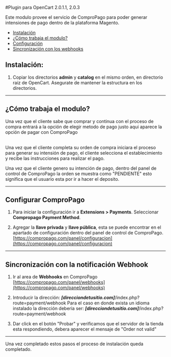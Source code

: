 #Plugin para OpenCart 2.0.1.1, 2.0.3

Este modulo provee el servicio de ComproPago para poder generar intensiones de pago dentro de la plataforma Magento.

* [Instalación](#install)
* [¿Cómo trabaja el modulo?](#howto)
* [Configuración](#setup)
* [Sincronización con los webhooks](#webhook)


<a name="install"></a>
## Instalación:

1. Copiar los directorios **admin** y **catalog** en el mismo orden, en directorio raiz de OpenCart. Asegurate de mantener la estructura en los directorios.

---
<a name="howto"></a>
## ¿Cómo trabaja el modulo?
Una vez que el cliente sabe que comprar y continua con el proceso de compra entrará a la opción de elegir metodo de pago justo aqui aparece la opción de pagar con ComproPago<br /><br />

Una vez que el cliente completa su orden de compra iniciara el proceso para generar su intensión de pago, el cliente selecciona el establecimiento y recibe las instrucciones para realizar el pago.

Una vez que el cliente genero su intención de pago, dentro del panel de control de ComproPago la orden se muestra como "PENDIENTE" esto significa que el usuario esta por ir a hacer el deposito.

---
<a name="setup"></a>
## Configurar ComproPago

1. Para iniciar la configuración ir a **Extensions > Payments**. Seleccionar **Compropago Payment Method**.

2. Agregar la **llave privada** y **llave pública**, esta se puede encontrar en el apartado de configuración dentro del panel de control de ComproPago. [https://compropago.com/panel/configuracion](https://compropago.com/panel/configuracion)

---

<a name="webhook"></a>
## Sincronización con la notificación Webhook

1. Ir al area de **Webhooks** en ComproPago [https://compropago.com/panel/webhooks](https://compropago.com/panel/webhooks)

2. Introducir la dirección: ***[direcciondetusitio.com]***/index.php?route=payment/webhook
   Para el caso en donde exista un idioma instalado la dirección deberia ser: ***[direcciondetusitio.com]***/index.php?route=payment/webhook


3. Dar click en el botón "Probar" y verificamos que el servidor de la tienda esta respondiendo, debera aparecer el mensaje de "Order not valid"

---

Una vez completado estos pasos el proceso de instalación queda completado.
